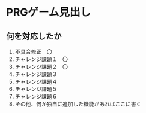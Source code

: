 # PRGゲーム見出し
## 何を対応したか

1. 不具合修正　〇
1. チャレンジ課題１　〇
1. チャレンジ課題２　〇
1. チャレンジ課題３
1. チャレンジ課題４
1. チャレンジ課題５
1. チャレンジ課題６
1. その他、何か独自に追加した機能があればここに書く

